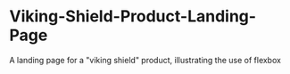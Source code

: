 # Viking-Shield-Product-Landing-Page
 A landing page for a "viking shield" product, illustrating the use of flexbox
